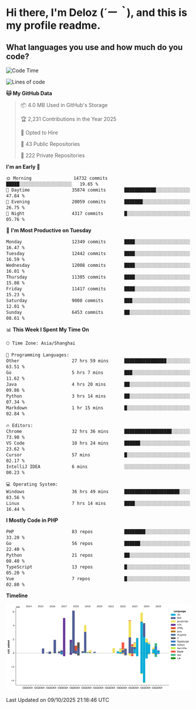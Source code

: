 # **Hi there, I'm Deloz (*´ー｀*), and this is my profile readme.**

## **What languages you use and how much do you code?**

<!--START_SECTION:waka-->
![Code Time](http://img.shields.io/badge/Code%20Time-7%2C715%20hrs%205%20mins-blue)

![Lines of code](https://img.shields.io/badge/From%20Hello%20World%20I%27ve%20Written-54.3%20million%20lines%20of%20code-blue)

**🐱 My GitHub Data** 

> 📦 4.0 MB Used in GitHub's Storage 
 > 
> 🏆 2,231 Contributions in the Year 2025
 > 
> 💼 Opted to Hire
 > 
> 📜 43 Public Repositories 
 > 
> 🔑 222 Private Repositories 
 > 
**I'm an Early 🐤** 

```text
🌞 Morning                14732 commits       █████░░░░░░░░░░░░░░░░░░░░   19.65 % 
🌆 Daytime                35874 commits       ████████████░░░░░░░░░░░░░   47.84 % 
🌃 Evening                20059 commits       ███████░░░░░░░░░░░░░░░░░░   26.75 % 
🌙 Night                  4317 commits        █░░░░░░░░░░░░░░░░░░░░░░░░   05.76 % 
```
📅 **I'm Most Productive on Tuesday** 

```text
Monday                   12349 commits       ████░░░░░░░░░░░░░░░░░░░░░   16.47 % 
Tuesday                  12442 commits       ████░░░░░░░░░░░░░░░░░░░░░   16.59 % 
Wednesday                12008 commits       ████░░░░░░░░░░░░░░░░░░░░░   16.01 % 
Thursday                 11305 commits       ████░░░░░░░░░░░░░░░░░░░░░   15.08 % 
Friday                   11417 commits       ████░░░░░░░░░░░░░░░░░░░░░   15.23 % 
Saturday                 9008 commits        ███░░░░░░░░░░░░░░░░░░░░░░   12.01 % 
Sunday                   6453 commits        ██░░░░░░░░░░░░░░░░░░░░░░░   08.61 % 
```


📊 **This Week I Spent My Time On** 

```text
🕑︎ Time Zone: Asia/Shanghai

💬 Programming Languages: 
Other                    27 hrs 59 mins      ████████████████░░░░░░░░░   63.51 % 
Go                       5 hrs 7 mins        ███░░░░░░░░░░░░░░░░░░░░░░   11.62 % 
Java                     4 hrs 20 mins       ██░░░░░░░░░░░░░░░░░░░░░░░   09.86 % 
Python                   3 hrs 14 mins       ██░░░░░░░░░░░░░░░░░░░░░░░   07.34 % 
Markdown                 1 hr 15 mins        █░░░░░░░░░░░░░░░░░░░░░░░░   02.84 % 

🔥 Editors: 
Chrome                   32 hrs 36 mins      ██████████████████░░░░░░░   73.98 % 
VS Code                  10 hrs 24 mins      ██████░░░░░░░░░░░░░░░░░░░   23.62 % 
Cursor                   57 mins             █░░░░░░░░░░░░░░░░░░░░░░░░   02.17 % 
IntelliJ IDEA            6 mins              ░░░░░░░░░░░░░░░░░░░░░░░░░   00.23 % 

💻 Operating System: 
Windows                  36 hrs 49 mins      █████████████████████░░░░   83.56 % 
Linux                    7 hrs 14 mins       ████░░░░░░░░░░░░░░░░░░░░░   16.44 % 
```

**I Mostly Code in PHP** 

```text
PHP                      83 repos            ████████░░░░░░░░░░░░░░░░░   33.20 % 
Go                       56 repos            ██████░░░░░░░░░░░░░░░░░░░   22.40 % 
Python                   21 repos            ██░░░░░░░░░░░░░░░░░░░░░░░   08.40 % 
TypeScript               13 repos            █░░░░░░░░░░░░░░░░░░░░░░░░   05.20 % 
Vue                      7 repos             █░░░░░░░░░░░░░░░░░░░░░░░░   02.80 % 
```



**Timeline**

![Lines of Code chart](https://raw.githubusercontent.com/deloz/deloz/main/assets/bar_graph.png)


 Last Updated on 09/10/2025 21:18:46 UTC
<!--END_SECTION:waka-->
